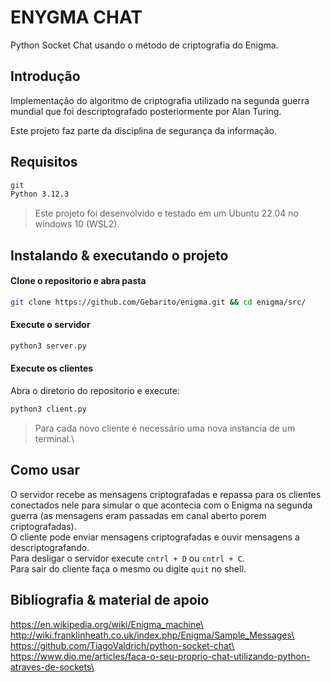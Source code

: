 # ENYGMA CHAT

Python Socket Chat usando o método de criptografia do Enigma.

## Introdução

Implementação do algoritmo de criptografia utilizado na segunda guerra mundial que foi descriptografado posteriormente por Alan Turing.

Este projeto faz parte da disciplina de segurança da informação.

## Requisitos

```sh
git
Python 3.12.3
```

> Este projeto foi desenvolvido e testado em um Ubuntu 22.04 no windows 10 (WSL2).

## Instalando & executando o projeto
#### Clone o repositorio e abra pasta
```sh
git clone https://github.com/Gebarito/enigma.git && cd enigma/src/
```

#### Execute o servidor
```sh
python3 server.py
```

#### Execute os clientes
Abra o diretorio do repositorio e execute:
```sh
python3 client.py
```
> Para cada novo cliente é necessário uma nova instancia de um terminal.\

## Como usar
O servidor recebe as mensagens criptografadas e repassa para os clientes conectados nele para simular
o que acontecia com o Enigma na segunda guerra (as mensagens eram passadas em canal aberto porem criptografadas).\
O cliente pode enviar mensagens criptografadas e ouvir mensagens a descriptografando.\
Para desligar o servidor execute `cntrl + D` ou `cntrl + C`.\
Para sair do cliente faça o mesmo ou digite `quit` no shell.

## Bibliografia & material de apoio
https://en.wikipedia.org/wiki/Enigma_machine\
http://wiki.franklinheath.co.uk/index.php/Enigma/Sample_Messages\
https://github.com/TiagoValdrich/python-socket-chat\
https://www.dio.me/articles/faca-o-seu-proprio-chat-utilizando-python-atraves-de-sockets\
